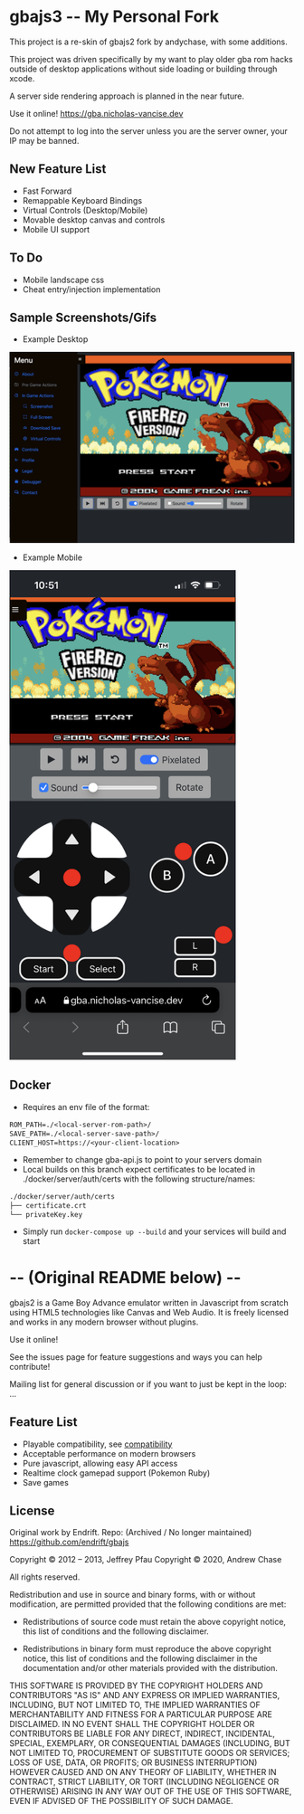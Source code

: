 gbajs3 -- My Personal Fork
======

This project is a re-skin of gbajs2 fork by andychase, with some additions.  

This project was driven specifically by my want to play older gba rom hacks outside of desktop applications without side loading or building through xcode.

A server side rendering approach is planned in the near future.

Use it online! <https://gba.nicholas-vancise.dev>

Do not attempt to log into the server unless you are the server owner, your IP may be banned.

## New Feature List
* Fast Forward
* Remappable Keyboard Bindings
* Virtual Controls (Desktop/Mobile)
* Movable desktop canvas and controls
* Mobile UI support

## To Do
* Mobile landscape css
* Cheat entry/injection implementation

## Sample Screenshots/Gifs

* Example Desktop

<img src="./readme-graphics/gbajs3-desktop.png">

* Example Mobile

<img src="./readme-graphics/gbajs3-mobile.jpeg" width="400px">

## Docker
* Requires an env file of the format:
```
ROM_PATH=./<local-server-rom-path>/
SAVE_PATH=./<local-server-save-path>/
CLIENT_HOST=https://<your-client-location>
```
* Remember to change gba-api.js to point to your servers domain
* Local builds on this branch expect certificates to be located in ./docker/server/auth/certs with the following structure/names:
```
./docker/server/auth/certs
├── certificate.crt
└── privateKey.key
```
* Simply run `docker-compose up --build` and your services will build and start

# -- (Original README below) --

gbajs2 is a Game Boy Advance emulator written in Javascript from scratch using HTML5 technologies like Canvas and Web Audio. 
It is freely licensed and works in any modern browser without plugins.

Use it online!

See the issues page for feature suggestions and ways you can help contribute!

Mailing list for general discussion or if you want to just be kept in the loop: ...

## Feature List

* Playable compatibility, see [compatibility](https://github.com/andychase/gbajs2/wiki/Compatibility-List)
* Acceptable performance on modern browsers
* Pure javascript, allowing easy API access
* Realtime clock gamepad support (Pokemon Ruby)
* Save games

## License
Original work by Endrift. Repo: (Archived / No longer maintained) https://github.com/endrift/gbajs

Copyright © 2012 – 2013, Jeffrey Pfau
Copyright © 2020, Andrew Chase

All rights reserved.

Redistribution and use in source and binary forms, with or without
modification, are permitted provided that the following conditions are met:

* Redistributions of source code must retain the above copyright notice, this
  list of conditions and the following disclaimer.

* Redistributions in binary form must reproduce the above copyright notice,
  this list of conditions and the following disclaimer in the documentation
  and/or other materials provided with the distribution.

THIS SOFTWARE IS PROVIDED BY THE COPYRIGHT HOLDERS AND CONTRIBUTORS "AS IS"
AND ANY EXPRESS OR IMPLIED WARRANTIES, INCLUDING, BUT NOT LIMITED TO, THE
IMPLIED WARRANTIES OF MERCHANTABILITY AND FITNESS FOR A PARTICULAR PURPOSE
ARE DISCLAIMED. IN NO EVENT SHALL THE COPYRIGHT HOLDER OR CONTRIBUTORS BE
LIABLE FOR ANY DIRECT, INDIRECT, INCIDENTAL, SPECIAL, EXEMPLARY, OR
CONSEQUENTIAL DAMAGES (INCLUDING, BUT NOT LIMITED TO, PROCUREMENT OF
SUBSTITUTE GOODS OR SERVICES; LOSS OF USE, DATA, OR PROFITS; OR BUSINESS
INTERRUPTION) HOWEVER CAUSED AND ON ANY THEORY OF LIABILITY, WHETHER IN
CONTRACT, STRICT LIABILITY, OR TORT (INCLUDING NEGLIGENCE OR OTHERWISE)
ARISING IN ANY WAY OUT OF THE USE OF THIS SOFTWARE, EVEN IF ADVISED OF THE
POSSIBILITY OF SUCH DAMAGE.
